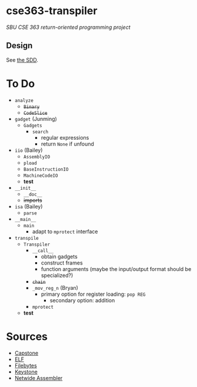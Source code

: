 # cse363-transpiler
*SBU CSE 363 return-oriented programming project*

## Design
See [the SDD](SDD.md).

# To Do
- `analyze`
	- ~~`Binary`~~
	- ~~`CodeSlice`~~
- `gadget` (Junming)
	- `Gadgets`
		- `search`
			- regular expressions
			- return `None` if unfound
- `iio` (Bailey)
	- `AssemblyIO`
	- `pload`
	- `BaseInstructionIO`
	- `MachineCodeIO`
	- **test**
- `__init__`
	- `__doc__`
	- ~~imports~~
- `isa` (Bailey)
	- `parse`
- `__main__`
	- `main`
		- adapt to `mprotect` interface
- `transpile`
	- `Transpiler`
		- `__call__`
			- obtain gadgets
			- construct frames
			- function arguments (maybe the input/output format
				should be specialized?)
		- ~~`chain`~~
		- `_mov_reg_n` (Bryan)
			- primary option for register loading: `pop REG`
				- secondary option: addition
		- `mprotect`
	- **test**

# Sources
- [Capstone](https://www.capstone-engine.org)
- [ELF](https://wiki.osdev.org/ELF)
- [Filebytes]()
- [Keystone](https://keystone-engine.org)
- [Netwide Assembler]()

